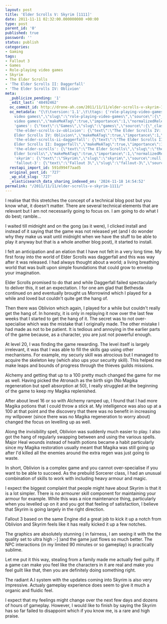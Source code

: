 ```yaml
---
layout: post
title: 'Elder Scrolls V: Skyrim [1111]'
date: 2011-11-11 02:32:00.000000000 +00:00
type: post
parent_id: '0'
published: true
password: ''
status: publish
categories:
- Gaming
tags:
- Fallout 3
- Games
- Role-playing video games
- Skyrim
- The Elder Scrolls
- 'The Elder Scrolls II: Daggerfall'
- 'The Elder Scrolls IV: Oblivion'
meta:
  _publicize_pending: '1'
  _edit_last: '48492462'
  oc_commit_id: http://drone-ah.com/2011/11/11/elder-scrolls-v-skyrim-1111/1320978723
  oc_metadata: "{\t\tversion:'1.1',\t\ttags: {'role-playing-video-games': {\"text\":\"Role-playing
    video games\",\"slug\":\"role-playing-video-games\",\"source\":{\"_className\":\"SocialTag\",\"url\":\"http://d.opencalais.com/dochash-1/2bec77a5-3028-3951-b4c4-2fd8fb4feb0e/SocialTag/2\",\"subjectURL\":null,\"type\":{\"_className\":\"ArtifactType\",\"url\":\"http://s.opencalais.com/1/type/tag/SocialTag\",\"name\":\"SocialTag\"},\"name\":\"Role-playing
    video games\",\"makeMeATag\":true,\"importance\":1,\"normalizedRelevance\":1},\"bucketName\":\"current\",\"bucketPlacement\":\"auto\",\"_className\":\"Tag\"},
    'games': {\"text\":\"Games\",\"slug\":\"games\",\"source\":{\"_className\":\"SocialTag\",\"url\":\"http://d.opencalais.com/dochash-1/2bec77a5-3028-3951-b4c4-2fd8fb4feb0e/SocialTag/4\",\"subjectURL\":null,\"type\":{\"_className\":\"ArtifactType\",\"url\":\"http://s.opencalais.com/1/type/tag/SocialTag\",\"name\":\"SocialTag\"},\"name\":\"Games\",\"makeMeATag\":true,\"importance\":1,\"normalizedRelevance\":1},\"bucketName\":\"current\",\"bucketPlacement\":\"auto\",\"_className\":\"Tag\"},
    'the-elder-scrolls-iv-oblivion': {\"text\":\"The Elder Scrolls IV: Oblivion\",\"slug\":\"the-elder-scrolls-iv-oblivion\",\"source\":{\"_className\":\"SocialTag\",\"url\":\"http://d.opencalais.com/dochash-1/2bec77a5-3028-3951-b4c4-2fd8fb4feb0e/SocialTag/6\",\"subjectURL\":null,\"type\":{\"_className\":\"ArtifactType\",\"url\":\"http://s.opencalais.com/1/type/tag/SocialTag\",\"name\":\"SocialTag\"},\"name\":\"The
    Elder Scrolls IV: Oblivion\",\"makeMeATag\":true,\"importance\":1,\"normalizedRelevance\":1},\"bucketName\":\"current\",\"bucketPlacement\":\"auto\",\"_className\":\"Tag\"},
    'the-elder-scrolls-ii-daggerfall': {\"text\":\"The Elder Scrolls II: Daggerfall\",\"slug\":\"the-elder-scrolls-ii-daggerfall\",\"source\":{\"_className\":\"SocialTag\",\"url\":\"http://d.opencalais.com/dochash-1/2bec77a5-3028-3951-b4c4-2fd8fb4feb0e/SocialTag/7\",\"subjectURL\":null,\"type\":{\"_className\":\"ArtifactType\",\"url\":\"http://s.opencalais.com/1/type/tag/SocialTag\",\"name\":\"SocialTag\"},\"name\":\"The
    Elder Scrolls II: Daggerfall\",\"makeMeATag\":true,\"importance\":1,\"normalizedRelevance\":1},\"bucketName\":\"current\",\"bucketPlacement\":\"auto\",\"_className\":\"Tag\"},
    'the-elder-scrolls': {\"text\":\"The Elder Scrolls\",\"slug\":\"the-elder-scrolls\",\"source\":{\"_className\":\"SocialTag\",\"url\":\"http://d.opencalais.com/dochash-1/2bec77a5-3028-3951-b4c4-2fd8fb4feb0e/SocialTag/8\",\"subjectURL\":null,\"type\":{\"_className\":\"ArtifactType\",\"url\":\"http://s.opencalais.com/1/type/tag/SocialTag\",\"name\":\"SocialTag\"},\"name\":\"The
    Elder Scrolls\",\"makeMeATag\":true,\"importance\":1,\"normalizedRelevance\":1},\"bucketName\":\"current\",\"bucketPlacement\":\"auto\",\"_className\":\"Tag\"},
    'skyrim': {\"text\":\"Skyrim\",\"slug\":\"skyrim\",\"source\":null,\"bucketName\":\"current\",\"bucketPlacement\":\"auto\",\"_className\":\"Tag\"},
    'fallout-3': {\"text\":\"Fallout 3\",\"slug\":\"fallout-3\",\"source\":null,\"bucketName\":\"current\",\"bucketPlacement\":\"auto\",\"_className\":\"Tag\"}}\t}"
  restapi_import_id: 591d994f7aad5
  original_post_id: '727'
  _wp_old_slug: '727'
  _elasticsearch_data_sharing_indexed_on: '2024-11-18 14:54:52'
permalink: "/2011/11/11/elder-scrolls-v-skyrim-1111/"
---
```


I realise that this stretches the concept of a technical blog post but
you know what, it doesn\'t matter. There are several technical elements
that are relevant but I am not necessarily going to focus on. I am going
to do what I do best; ramble\...

I waited till midnight and on the gong (as it were), I clicked install
and instead of it saying that the game was not released yet (and I do
wonder why they make us wait until midnight when we have the stuff to be
able to play it anyway but that is a whole another blog post), it
started to install.

I felt an anticipation and an elation that I have not felt in a very
long time. My first foray into the world of Elder Scrolls was daggerfall
and this was way after it was released. I had always thought about a
world; a living breathing world that was built upon simple foundations
that could grow to envelop your imagination.

Elder Scrolls promised to do that and while Daggerfall failed
spectacularly to deliver this, it set an expectation. I for one am glad
that Bethesda continued on and eventually brought us Morrowind which I
played for a while and loved but couldn\'t quite get the hang of.

Then there was Oblivion which again, I played for a while but couldn\'t
really get the hang of. In honesty, it is only in replaying it now over
the last few weeks that I started to get the hang of it. The secret was
to not over-specialise which was the mistake that I originally made. The
other mistake I had made as not to be patient. It is tedious and
annoying in the earlier parts of the game because, as a character, you
are just not powerful enough.

At level 20, I was finding the game rewarding. The level itself is
largely irrelevant, it was that I was able to fill the skills gap using
other mechanisms. For example, my securiy skill was atrocious but I
managed to acquire the skeleton key (which also ups your security
skill). This helped me make leaps and bounds of progress through the
thieves guilds missions.

Alchemy and getting that up to a 100 pretty much changed the game for me
as well. Having picked the Atronach as the birth sign (No Magika
regeneration but spell absorption at 50), I really struggled at the
beginning of the game to keep my Magika replenished.

After about level 16 or so with Alchemy ramped up, I found that I had
more Magika potions that I could throw a stick at. My intelligence was
also up at a 100 at that point and the discovery that there was no
benefit in increasing my willpower (since there was no Magika
regeneration to worry about) changed the focus on levelling up as well.

Along the invisibility spell, Oblivion was suddenly much easier to play.
I also got the hang of regularly swapping between and using the various
spells. Major Heal wounds instead of health potions became a habit
particularly since my Magika restoration usually meant that Magika was
still going up after I\'d killed all the enemies around the extra regen
was just going to waste.

In short, Oblivion is a complex game and you cannot over-specialise if
you want to be able to succeed. As the prebuild Sorcerer class, I had an
unusual combination of skills to work with including heavy armour and
magic.

I expect the biggest complaint that people might have about Skyrim is
that it is a lot simpler. There is no armourer skill component for
maintaining your armour for example. While this was a nice maintenance
thing, particularly when you levelled up on it and you got that feeling
of satisfaction, I believe that Skyrim is going largely in the right
direction.

Fallout 3 based on the same Engine did a great job to kick it up a notch
from Oblivion and Skyrim feels like it has really kicked it up a few
notches.

The graphics are absolutely stunning ( in fairness, I am seeing it with
the the quality set to ultra high :-\] )and the game just flows so much
better. The NPC interactions (in my limited 90 minutes or so gameplay)
is practically sublime.

Let me put it this way, stealing from a family made me actually feel
guilty. If a game can make you feel like the characters in it are real
and make you feel guilt like that, then you are definitely doing
something right.

The radiant A.I system with the updates coming into Skyrim is also very
impressive. Actualy gameplay experience does seem to give it much a
organic and fluidic feel.

I expect that my feelings might change over the next few days and dozens
of hours of gameplay. However, I would like to finish by saying the
Skyrim has so far failed to disappoint which if you know me, is a rare
and high praise.
